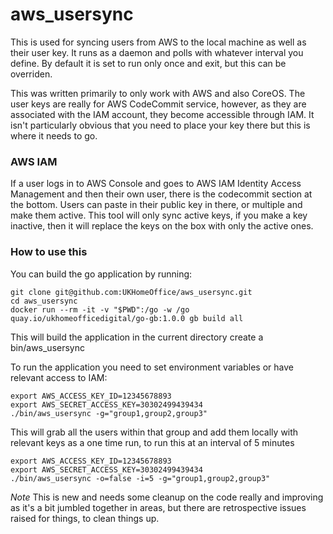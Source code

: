 # aws_usersync

This is used for syncing users from AWS to the local machine as well as their user key. It runs as a daemon and polls with whatever interval you define. By default it is set to run only once and exit, but this can be overriden. 

This was written primarily to only work with AWS and also CoreOS. The user keys are really for AWS CodeCommit service, however, as they are
associated with the IAM account, they become accessible through IAM. It isn't particularly obvious that you need to place your key there but this is where it needs to go. 

### AWS IAM

If a user logs in to AWS Console and goes to AWS IAM Identity Access Management and then their own user, there is the codecommit section at the bottom. Users can paste in their public key in there, or multiple and make them active. This tool will only sync active keys, if you make a key inactive, then it will replace the keys on the box with only the active ones. 

### How to use this

You can build the go application by running:
```
git clone git@github.com:UKHomeOffice/aws_usersync.git
cd aws_usersync
docker run --rm -it -v "$PWD":/go -w /go quay.io/ukhomeofficedigital/go-gb:1.0.0 gb build all
```

This will build the application in the current directory create a bin/aws_usersync

To run the application you need to set environment variables or have relevant access to IAM:

```
export AWS_ACCESS_KEY_ID=12345678893
export AWS_SECRET_ACCESS_KEY=30302499439434
./bin/aws_usersync -g="group1,group2,group3"
```

This will grab all the users within that group and add them locally with relevant keys as a one time run, to run this at an interval of 5 minutes

```
export AWS_ACCESS_KEY_ID=12345678893
export AWS_SECRET_ACCESS_KEY=30302499439434
./bin/aws_usersync -o=false -i=5 -g="group1,group2,group3"
```

*Note*
This is new and needs some cleanup on the code really and improving as it's a bit jumbled together in areas, but there are retrospective
issues raised for things, to clean things up. 


